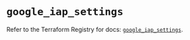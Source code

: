 # `google_iap_settings`

Refer to the Terraform Registry for docs: [`google_iap_settings`](https://registry.terraform.io/providers/hashicorp/google-beta/6.11.2/docs/resources/google_iap_settings).
